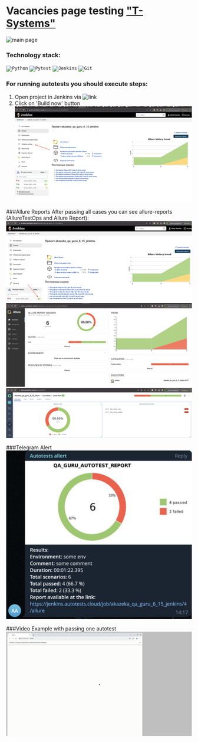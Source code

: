 # Vacancies page testing <a target="_blank" href="https://t-systems.jobs/global-careers-en/jobs/gr/209049/Software-Engineer-_-TDI/Athens.html">"T-Systems"</a>

![main page](design/images/main_page.png)

### Technology stack:

<code><img width="5%" title="Python" src="https://cdn.jsdelivr.net/gh/devicons/devicon/icons/python/python-original.svg" /></code>
<code><img width="5%" title="Pytest" src="https://cdn.jsdelivr.net/gh/devicons/devicon/icons/pytest/pytest-original.svg" /></code>
<code><img width="5%" title="Jenkins" src="https://cdn.jsdelivr.net/gh/devicons/devicon/icons/jenkins/jenkins-line.svg" /></code>
<code><img width="5%" title="Git" src="https://cdn.jsdelivr.net/gh/devicons/devicon/icons/github/github-original.svg" /></code>

### For running autotests you should execute steps:
1. Open project in Jenkins via ![link](https://jenkins.autotests.cloud/job/akazeka_qa_guru_6_15_jenkins/)
2. Click on 'Build now' button
![jenkins](design/images/jenkins.png)

###Allure Reports
After passing all cases you can see allure-reports (AllureTestOps and Allure Report):
![allure](design/images/allure.png)
![allure-report](design/images/allure_report.png)
![allure-testops](design/images/allure_testops.png)

###Telegram Alert
![telegram](design/images/telegram.png)

###Video Example with passing one autotest
![video](design/video/video.gif)



          
          
          
          

